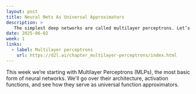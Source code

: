 ```yaml
---
layout: post
title: Neural Nets As Universal Approximators
description: >
   The simplest deep networks are called multilayer perceptrons. Let’s get a glimpse...
date: 2025-06-02
week: 1
links:
  - label: Multilayer perceptrons
    url: https://d2l.ai/chapter_multilayer-perceptrons/index.html
---
```


This week we’re starting with Multilayer Perceptrons (MLPs), the most basic form of neural networks.
We'll go over their architecture, activation functions, and see how they serve as universal function approximators.